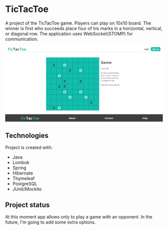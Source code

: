 # TicTacToe
A project of the TicTacToe game. Players can play on 10x10 board. The winner is first who succeeds place four of his marks in a horizontal, vertical, or diagonal row. The application uses WebSocket(STOMP) for communication.

![tictactoe](src/main/resources/static/img/TicTacToe.png)

## Technologies
Project is created with:
* Java
* Lombok
* Spring
* Hibernate
* Thymeleaf
* PostgreSQL
* JUnit/Mockito

## Project status
At this moment app allows only to play a game with an opponent. In the future, I'm going to add some extra options.

